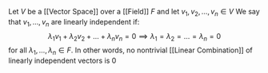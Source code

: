 Let $V$ be a [[Vector Space]] over a [[Field]] $F$
and let $v_{1},v_{2},\dots,v_{n}\in V$
We say that $v_{1},\dots,v_{n}$ are linearly independent if:
$$
\lambda_{1}v_{1} + \lambda_{2}v_{2} + \dots + \lambda_{n}v_{n}=0 \implies \lambda_{1}=\lambda_{2}=\dots=\lambda_{n}=0
$$
for all $\lambda_{1},\dots,\lambda_{n}\in F$.
In other words, no nontrivial [[Linear Combination]] of linearly independent vectors is $0$
